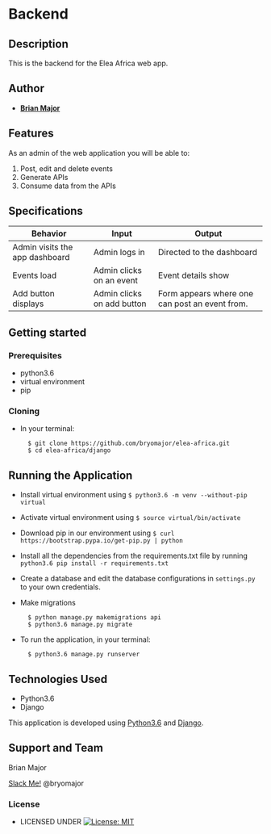 # Backend


## Description
This is the backend for the Elea Africa web app.


## Author


* [**Brian Major**](https://github.com/bryomajor)

## Features


As an admin of the web application you will be able to:

1. Post, edit and delete events
2. Generate APIs
2. Consume data from the APIs

## Specifications
| Behavior            | Input                         | Output                        | 
| ------------------- | ----------------------------- | ----------------------------- |
| Admin visits the app dashboard  | Admin logs in | Directed to the dashboard | 
Events load | Admin clicks on an event | Event details show |
|  Add button displays | Admin clicks on add button | Form appears where one can post an event from.


## Getting started
### Prerequisites
* python3.6
* virtual environment
* pip

### Cloning
* In your terminal:
        
        $ git clone https://github.com/bryomajor/elea-africa.git
        $ cd elea-africa/django

## Running the Application
* Install virtual environment using `$ python3.6 -m venv --without-pip virtual`
* Activate virtual environment using `$ source virtual/bin/activate`
* Download pip in our environment using `$ curl https://bootstrap.pypa.io/get-pip.py | python`
* Install all the dependencies from the requirements.txt file by running `python3.6 pip install -r requirements.txt`
* Create a database and edit the database configurations in `settings.py` to your own credentials.
* Make migrations

        $ python manage.py makemigrations api
        $ python3.6 manage.py migrate 

* To run the application, in your terminal:

        $ python3.6 manage.py runserver
        
        
## Technologies Used
* Python3.6
* Django

This application is developed using [Python3.6](https://www.python.org/doc/) and [Django](https://www.djangoproject.com/).


## Support and Team
Brian Major


[Slack Me!](https://slack.com/intl/en-ke/)  @bryomajor


### License

* LICENSED UNDER  [![License: MIT](https://img.shields.io/badge/License-MIT-yellow.svg)](license/MIT)
